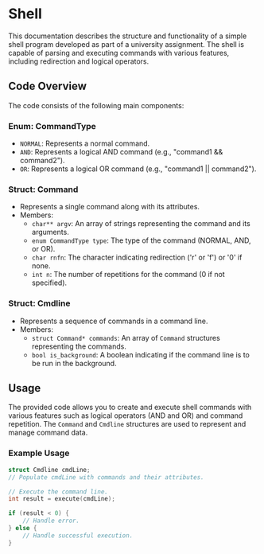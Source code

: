 <div class="center"></div>

#  Shell

This documentation describes the structure and functionality of a simple shell program developed as part of a university assignment. The shell is capable of parsing and executing commands with various features, including redirection and logical operators.

## Code Overview

The code consists of the following main components:

### Enum: CommandType

- `NORMAL`: Represents a normal command.
- `AND`: Represents a logical AND command (e.g., "command1 && command2").
- `OR`: Represents a logical OR command (e.g., "command1 || command2").

### Struct: Command

- Represents a single command along with its attributes.
- Members:
    - `char** argv`: An array of strings representing the command and its arguments.
    - `enum CommandType type`: The type of the command (NORMAL, AND, or OR).
    - `char rnfn`: The character indicating redirection ('r' or 'f') or '0' if none.
    - `int n`: The number of repetitions for the command (0 if not specified).

### Struct: Cmdline

- Represents a sequence of commands in a command line.
- Members:
    - `struct Command* commands`: An array of `Command` structures representing the commands.
    - `bool is_background`: A boolean indicating if the command line is to be run in the background.

## Usage

The provided code allows you to create and execute shell commands with various features such as logical operators (AND and OR) and command repetition. The `Command` and `Cmdline` structures are used to represent and manage command data.

### Example Usage

```c
struct Cmdline cmdLine;
// Populate cmdLine with commands and their attributes.

// Execute the command line.
int result = execute(cmdLine);

if (result < 0) {
    // Handle error.
} else {
    // Handle successful execution.
}
